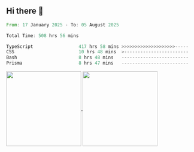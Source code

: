 ## Hi there 👋
<!--START_SECTION:waka-->

```rust
From: 17 January 2025 - To: 05 August 2025

Total Time: 508 hrs 56 mins

TypeScript                 417 hrs 58 mins >>>>>>>>>>>>>>>>>>>>-----   80.85 %
CSS                        10 hrs 48 mins  >------------------------   02.09 %
Bash                       8 hrs 48 mins   -------------------------   01.70 %
Prisma                     8 hrs 47 mins   -------------------------   01.70 %
```

<!--END_SECTION:waka-->

<a href="https://github.com/anuraghazra/github-readme-stats">
  <img height=200 align="center" src="https://github-readme-stats.vercel.app/api/top-langs/?username=paulgeorge35&layout=donut&langs_count=5&theme=transparent" />
</a>
<a href="https://github.com/anuraghazra/convoychat">
  <img height=200 align="center" src="https://github-readme-stats.vercel.app/api?username=paulgeorge35&show_icons=true&show=prs_merged&theme=transparent&rank_icon=github" />
</a>
